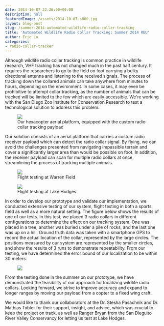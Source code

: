```yaml
---
date: 2014-10-07 22:26:00+00:00
description: null
featuredImage: /assets/2014-10-07-s800.jpg
layout: blog-post
slug: /summer-2014-automated-wildlife-radio-collar-tracking
title: 'Automated Wildlife Radio Collar Tracking: Summer 2014 REU'
author: Eric Lo
categories:
- radio-collar-tracker
---
```

Although wildlife radio collar tracking is common practice in wildlife research, VHF tracking has not changed much in the past half century. It requires the researchers to go to the field on foot carrying a bulky directional antenna and listening to the received signals. The process of tracking down the collared animals can take anywhere from minutes to hours, depending on the environment. In some cases, it may even be prohibitive to attempt collar tracking, as the number of animals that can be tracked will be limited to the few which are easily accessible. We're working with the San Diego Zoo Institute for Conservation Research to test a technological solution to address this problem.

<figure>
<a href="{{'/assets/2014-10-07-s800-1.jpg' | absolute_url}}"><img src="{{'/assets/2014-10-07-s800-1.jpg' | resize: '1024x768'}}"></a>
<figcaption>Our hexacopter aerial platform, equipped with the custom radio collar tracking payload</figcaption>
</figure>

Our solution consists of an aerial platform that carries a custom radio receiver payload which can detect the radio collar signal. By flying, we can avoid the challenges presented from navigating impassible terrain and cover a significantly larger area than would be possible on foot. In addition, the receiver payload can scan for multiple radio collars at once, streamlining the process of tracking multiple animals.

<figure>
<a href="{{'/assets/2014-10-07-s800-prep.jpg' | absolute_url}}"><img src="{{'/assets/2014-10-07-s800-prep.jpg' | resize: '1024x768'}}"></a>
<figcaption>Flight testing at Warren Field</figcaption>
</figure>

<figure>
<a href="{{'/assets/2014-10-07-s800-landing.jpg' | absolute_url}}"><img src="{{'/assets/2014-10-07-s800-landing.jpg' | resize: '1024x768'}}"></a>
<figcaption>Flight testing at Lake Hodges</figcaption>
</figure>

In order to develop our prototype and validate our implementation, we conducted extensive testing of our system, flight testing in both a sports field as well as a more natural setting. The figure below shows the results of one of our tests. In this test, we placed 3 radio collars in different configurations to determine the effect on our tracking system. One was placed in a tree, another was buried under a pile of rocks, and the last one was up on a hill. Ground truth data was taken with a smartphone GPS to record the actual location of the collar, represented by the large circles. The positions measured by our system are represented by the smaller circles, and show the results of 3 runs to demonstrate repeatability. From our testing, we have determined the error bound of our localization to be within 30 meters.

<figure>
<a href="{{'/assets/2014-10-07-lake-hodges.png' | absolute_url}}"><img src="{{'/assets/2014-10-07-lake-hodges.png' | resize: '1024x768'}}"></a>
</figure>

From the testing done in the summer on our prototype, we have demonstrated the feasibility of our approach for localizing wildlife radio collars. Looking forward, we strive to improve accuracy and expand to longer ranges by moving our payload from a copter to a fixed wing craft.

We would like to thank our collaborators at the Dr. Stesha Pasachnik and Dr. Mathias Tobler for their support, insight, and advice, which was crucial to keep the project on track, as well as Ranger Bryan from the San Dieguito River Valley Conservancy for letting us test at Lake Hodges.
